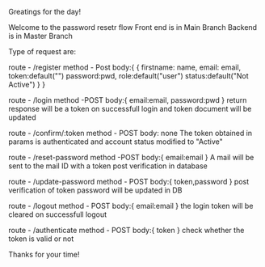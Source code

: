 Greatings for the day!

Welcome to the password resetr flow Front end is in Main Branch Backend is in Master Branch

Type of request are:

route - /register method - Post
body:{
    {
        firstname: name,
        email: email,
        token:default("")
        password:pwd,
        role:default("user")
        status:default("Not Active")
    }
}

route - /login method -POST
body:{
    email:email,
    password:pwd
}
return response will be a token on successfull login and token document will be updated

route - /confirm/:token method - POST
body: none
The token obtained in params is authenticated and account status modified to "Active"

route - /reset-password method -POST
body:{
    email:email
}
A mail will be sent to the mail ID with a token post verification in database

route - /update-password method - POST
body:{
    token,password
}
post verification of token password will be updated in DB

route - /logout method - POST
 body:{
     email:email
 }
the login token will be cleared on successfull logout

route - /authenticate method - POST
body:{
    token
}
check whether the token is valid or not

Thanks for your time!